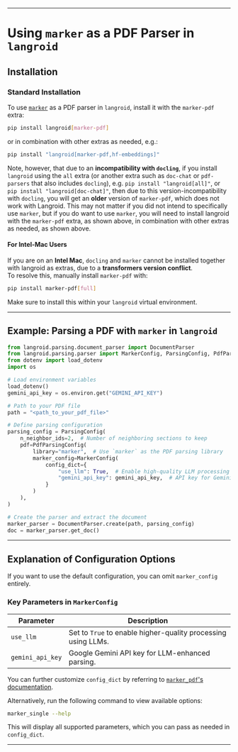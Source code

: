 
---

# **Using `marker` as a PDF Parser in `langroid`**  

## **Installation**  

### **Standard Installation**  
To use [`marker`](https://github.com/VikParuchuri/marker) as a PDF parser in `langroid`, 
install it with the `marker-pdf` extra:

```bash
pip install langroid[marker-pdf]
```
or in combination with other extras as needed, e.g.:
```bash
pip install "langroid[marker-pdf,hf-embeddings]"
```

Note, however, that due to an **incompatibility with `docling`**,
if you install `langroid` using the `all` extra 
(or another extra such as  `doc-chat` or `pdf-parsers` that 
also includes `docling`),
e.g. `pip install "langroid[all]"`, or `pip install "langroid[doc-chat]"`,
then due to this version-incompatibility with `docling`, you will get an 
**older** version of `marker-pdf`, which does not work with Langroid.
This may not matter if you did not intend to specifically use `marker`, 
but if you do want to use `marker`, you will need to install langroid
with the `marker-pdf` extra, as shown above, in combination with other
extras as needed, as shown above.


#### **For Intel-Mac Users**  
If you are on an **Intel Mac**, `docling` and `marker` cannot be 
installed together with langroid as extras, 
due to a **transformers version conflict**.  
To resolve this, manually install `marker-pdf` with:  

```bash
pip install marker-pdf[full]
```

Make sure to install this within your `langroid` virtual environment.

---

## **Example: Parsing a PDF with `marker` in `langroid`**  

```python
from langroid.parsing.document_parser import DocumentParser
from langroid.parsing.parser import MarkerConfig, ParsingConfig, PdfParsingConfig
from dotenv import load_dotenv
import os

# Load environment variables
load_dotenv()
gemini_api_key = os.environ.get("GEMINI_API_KEY")

# Path to your PDF file
path = "<path_to_your_pdf_file>"

# Define parsing configuration
parsing_config = ParsingConfig(
    n_neighbor_ids=2,  # Number of neighboring sections to keep
    pdf=PdfParsingConfig(
        library="marker",  # Use `marker` as the PDF parsing library
        marker_config=MarkerConfig(
            config_dict={
                "use_llm": True,  # Enable high-quality LLM processing
                "gemini_api_key": gemini_api_key,  # API key for Gemini LLM
            }
        )
    ),
)

# Create the parser and extract the document
marker_parser = DocumentParser.create(path, parsing_config)
doc = marker_parser.get_doc()
```

---

## **Explanation of Configuration Options**  

If you want to use the default configuration, you can omit `marker_config` entirely.

### **Key Parameters in `MarkerConfig`**
| Parameter        | Description |
|-----------------|-------------|
| `use_llm`       | Set to `True` to enable higher-quality processing using LLMs. |
| `gemini_api_key` | Google Gemini API key for LLM-enhanced parsing. |



You can further customize `config_dict` by referring to [`marker_pdf`'s documentation](https://github.com/VikParuchuri/marker/blob/master/README.md).  

Alternatively, run the following command to view available options:  

```sh
marker_single --help
```

This will display all supported parameters, which you can pass as needed in `config_dict`.

---